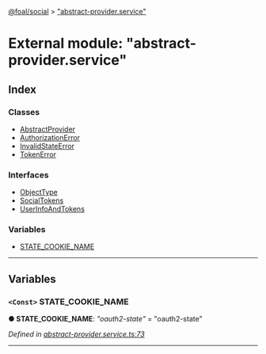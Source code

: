 [@foal/social](../README.md) > ["abstract-provider.service"](../modules/_abstract_provider_service_.md)

# External module: "abstract-provider.service"

## Index

### Classes

* [AbstractProvider](../classes/_abstract_provider_service_.abstractprovider.md)
* [AuthorizationError](../classes/_abstract_provider_service_.authorizationerror.md)
* [InvalidStateError](../classes/_abstract_provider_service_.invalidstateerror.md)
* [TokenError](../classes/_abstract_provider_service_.tokenerror.md)

### Interfaces

* [ObjectType](../interfaces/_abstract_provider_service_.objecttype.md)
* [SocialTokens](../interfaces/_abstract_provider_service_.socialtokens.md)
* [UserInfoAndTokens](../interfaces/_abstract_provider_service_.userinfoandtokens.md)

### Variables

* [STATE_COOKIE_NAME](_abstract_provider_service_.md#state_cookie_name)

---

## Variables

<a id="state_cookie_name"></a>

### `<Const>` STATE_COOKIE_NAME

**● STATE_COOKIE_NAME**: *"oauth2-state"* = "oauth2-state"

*Defined in [abstract-provider.service.ts:73](https://github.com/FoalTS/foal/blob/70cc46bd/packages/social/src/abstract-provider.service.ts#L73)*

___

